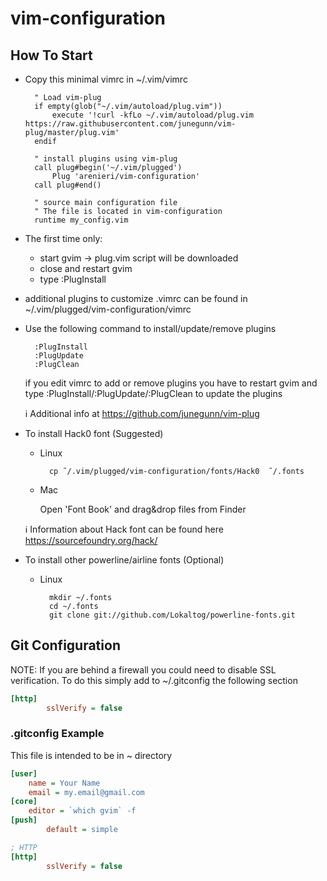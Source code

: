 # vim-configuration
## How To Start
- Copy this minimal vimrc in ~/.vim/vimrc
  ```vim
    " Load vim-plug
    if empty(glob("~/.vim/autoload/plug.vim"))
        execute '!curl -kfLo ~/.vim/autoload/plug.vim https://raw.githubusercontent.com/junegunn/vim-plug/master/plug.vim'
    endif

    " install plugins using vim-plug
    call plug#begin('~/.vim/plugged')
        Plug 'arenieri/vim-configuration'
    call plug#end()

    " source main configuration file 
    " The file is located in vim-configuration
    runtime my_config.vim
  ```
- The first time only:
    * start gvim -> plug.vim script will be downloaded
    * close and restart gvim 
    * type :PlugInstall

- additional plugins to customize .vimrc can be found in 
    ~/.vim/plugged/vim-configuration/vimrc

- Use the following command to install/update/remove plugins
  ```
    :PlugInstall
    :PlugUpdate
    :PlugClean
  ```
    
    if you edit vimrc to add or remove plugins you have to restart gvim and type 
    :PlugInstall/:PlugUpdate/:PlugClean to update the plugins

    :information_source: Additional info at https://github.com/junegunn/vim-plug

- To install Hack0 font (Suggested)
    * Linux
      ```
        cp ˜/.vim/plugged/vim-configuration/fonts/Hack0  ˜/.fonts
      ```
    * Mac
    
        Open 'Font Book' and drag&drop files from Finder
    
    :information_source: Information about Hack font can be found here https://sourcefoundry.org/hack/

- To install other powerline/airline fonts (Optional)
    * Linux
      ```
        mkdir ~/.fonts
        cd ~/.fonts
        git clone git://github.com/Lokaltog/powerline-fonts.git
      ```

## Git Configuration
NOTE: If you are behind a firewall you could need to disable SSL verification.
To do this simply add to ~/.gitconfig the following section
```ini
[http]
        sslVerify = false
```

### .gitconfig Example
This file is intended to be in ~ directory
```ini
[user]
	name = Your Name
	email = my.email@gmail.com
[core]
	editor = `which gvim` -f
[push]
        default = simple

; HTTP
[http]
        sslVerify = false
```

